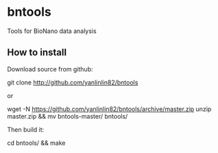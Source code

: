 bntools
=======

Tools for BioNano data analysis

How to install
--------------

Download source from github:

   git clone http://github.com/yanlinlin82/bntools

or

   wget -N https://github.com/yanlinlin82/bntools/archive/master.zip
   unzip master.zip && mv bntools-master/ bntools/

Then build it:

   cd bntools/ && make

